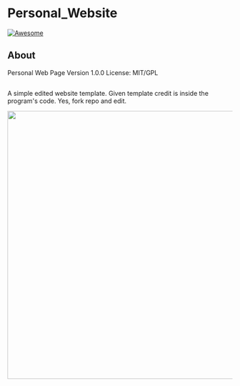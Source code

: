 # Personal_Website
[![Awesome](https://cdn.rawgit.com/sindresorhus/awesome/d7305f38d29fed78fa85652e3a63e154dd8e8829/media/badge.svg)](https://github.com/sindresorhus/awesome)
## About

Personal Web Page
Version 1.0.0
License: MIT/GPL
##
A simple edited website template. Given template credit is inside the program's code.
Yes, fork repo and edit.

<img src="https://i.imgur.com/ANxxRuY.jpg" width="900" height="600" />
